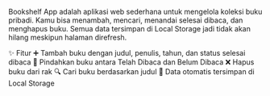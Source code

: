 Bookshelf App adalah aplikasi web sederhana untuk mengelola koleksi buku pribadi.
Kamu bisa menambah, mencari, menandai selesai dibaca, dan menghapus buku. Semua data tersimpan di Local Storage jadi tidak akan hilang meskipun halaman direfresh.

✨ Fitur
➕ Tambah buku dengan judul, penulis, tahun, dan status selesai dibaca
🔄 Pindahkan buku antara Telah Dibaca dan Belum Dibaca
❌ Hapus buku dari rak
🔍 Cari buku berdasarkan judul
💾 Data otomatis tersimpan di Local Storage
